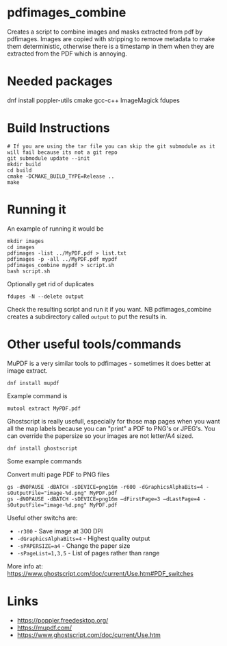# pdfimages_combine
Creates a script to combine images and masks extracted from pdf by pdfimages. Images are copied with stripping to remove metadata to make them deterministic, otherwise there is a timestamp in them when they are extracted from the PDF which is annoying.

# Needed packages
dnf install poppler-utils cmake gcc-c++ ImageMagick fdupes

# Build Instructions

    # If you are using the tar file you can skip the git submodule as it will fail because its not a git repo
    git submodule update --init
    mkdir build
    cd build
    cmake -DCMAKE_BUILD_TYPE=Release ..
    make

# Running it

An example of running it would be

    mkdir images
    cd images
    pdfimages -list ../MyPDF.pdf > list.txt
    pdfimages -p -all ../MyPDF.pdf mypdf
    pdfimages_combine mypdf > script.sh
    bash script.sh

Optionally get rid of duplicates

    fdupes -N --delete output

Check the resulting script and run it if you want. NB pdfimages_combine creates a subdirectory called `output` to put the results in.

# Other useful tools/commands

MuPDF is a very similar tools to pdfimages - sometimes it does better at image extract.

    dnf install mupdf

Example command is

    mutool extract MyPDF.pdf


Ghostscript is really usefull, especially for those map pages when you want all the map labels because you can "print" a PDF to PNG's or JPEG's. You can override the papersize so your images are not letter/A4 sized.

    dnf install ghostscript

Some example commands

Convert multi page PDF to PNG files

    gs -dNOPAUSE -dBATCH -sDEVICE=png16m -r600 -dGraphicsAlphaBits=4 -sOutputFile="image-%d.png" MyPDF.pdf
    gs -dNOPAUSE -dBATCH -sDEVICE=png16m –dFirstPage=3 –dLastPage=4 -sOutputFile="image-%d.png" MyPDF.pdf

Useful other switchs are:
* `-r300` - Save image at 300 DPI
* `-dGraphicsAlphaBits=4` - Highest quality output
* `-sPAPERSIZE=a4` - Change the paper size 
* `-sPageList=1,3,5` - List of pages rather than range

More info at: https://www.ghostscript.com/doc/current/Use.htm#PDF_switches

# Links
* https://poppler.freedesktop.org/
* https://mupdf.com/
* https://www.ghostscript.com/doc/current/Use.htm
